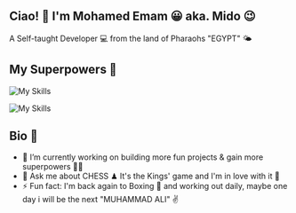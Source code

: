 ## Ciao! 👋 I'm Mohamed Emam 😀 aka. Mido 😉
A Self-taught Developer 💻 from the land of Pharaohs "EGYPT" 🌤

## My Superpowers 💪
![My Skills](https://skillicons.dev/icons?i=html,css,js,react,redux)

![My Skills](https://skillicons.dev/icons?i=git,sass)

## Bio 📖
- 🔭 I’m currently working on building more fun projects & gain more superpowers 🐱‍🏍
- 💬 Ask me about CHESS ♟ It's the Kings' game and I'm in love with it 🤩
- ⚡ Fun fact: I'm back again to Boxing 🥊 and working out daily, maybe one day i will be the next "MUHAMMAD ALI" ✌
